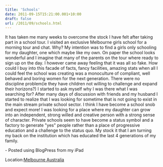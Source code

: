 ```yaml
---
title: 'Schools'
date: 2011-09-15T15:21:00.001+10:00
draft: false
url: /2011/09/schools.html
---
```


It has taken me many weeks to overcome the stock I have felt after taking part in a school tour. I visited an exclusive Melbourne girls school for a morning tour and chat. Why? My intention was to find a girls only schooling for my daughter, one which maybe like my own. On paper the school looks wonderful and I imagine that many of the parents on the tour where ready to sign up on the day. I however came away feeling that it was all so fake. How could I buy into this facade of facts, fancy facilities, amazing stats when all I could feel the school was creating was a monoculture of compliant, well behaved and boring women for the next generation. There were no discipline problem(ie they have children not willing to challenge and expand their horizons?) I started to ask myself why I was there what I was searching for? After many days of discussion with friends and my husband I started to realize that I was looking for sometime that is not going to exist in the main stream private school sector. I think I have become a school snob and expect more! I was looking for a place where my daughter can grow into an independent, strong willed and creative person with a strong sense of character. Private schools seem to have become a status symbol and a factory to generate "yes" people rather than a place of progressive education and a challenge to the status quo. My stock it that I am turning my back on the institution which has educated the last 4 generations of my family.  
  
  
\- Posted using BlogPress from my iPad  

Location:[Melbourne Australia](http://maps.google.com/maps?q=Melbourne%20Australia&z=10)